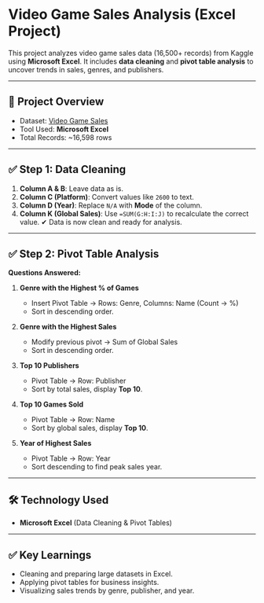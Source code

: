 # Video Game Sales Analysis (Excel Project)

This project analyzes video game sales data (16,500+ records) from Kaggle using **Microsoft Excel**. It includes **data cleaning** and **pivot table analysis** to uncover trends in sales, genres, and publishers.

---

## 📌 Project Overview
- Dataset: [Video Game Sales](https://www.kaggle.com/datasets/gregorut/videogamesales)
- Tool Used: **Microsoft Excel**
- Total Records: ~16,598 rows

---

## ✅ Step 1: Data Cleaning
1. **Column A & B**: Leave data as is.
2. **Column C (Platform)**: Convert values like `2600` to text.
3. **Column D (Year)**: Replace `N/A` with **Mode** of the column.
4. **Column K (Global Sales)**: Use `=SUM(G:H:I:J)` to recalculate the correct value.
✔ Data is now clean and ready for analysis.

---

## ✅ Step 2: Pivot Table Analysis
**Questions Answered:**
1. **Genre with the Highest % of Games**
   - Insert Pivot Table → Rows: Genre, Columns: Name (Count → %)
   - Sort in descending order.

2. **Genre with the Highest Sales**
   - Modify previous pivot → Sum of Global Sales
   - Sort in descending order.

3. **Top 10 Publishers**
   - Pivot Table → Row: Publisher
   - Sort by total sales, display **Top 10**.

4. **Top 10 Games Sold**
   - Pivot Table → Row: Name
   - Sort by global sales, display **Top 10**.

5. **Year of Highest Sales**
   - Pivot Table → Row: Year
   - Sort descending to find peak sales year.

---

## 🛠️ Technology Used
- **Microsoft Excel** (Data Cleaning & Pivot Tables)

---

## ✅ Key Learnings
- Cleaning and preparing large datasets in Excel.
- Applying pivot tables for business insights.
- Visualizing sales trends by genre, publisher, and year.


